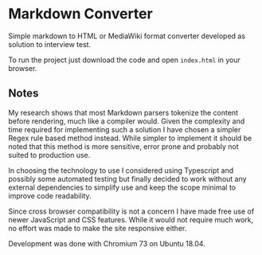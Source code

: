
Markdown Converter
==================

Simple markdown to HTML or MediaWiki format converter developed as solution to
interview test.

To run the project just download the code and open `index.html` in your browser.

Notes
-----

My research shows that most Markdown parsers tokenize the content before
rendering, much like a compiler would. Given the complexity and time required
for implementing such a solution I have chosen a simpler Regex rule based method
instead. While simpler to implement it should be noted that this method is more
sensitive, error prone and probably not suited to production use.

In choosing the technology to use I considered using Typescript and possibly
some automated testing but finally decided to work without any external
dependencies to simplify use and keep the scope minimal to improve code
readability.

Since cross browser compatibility is not a concern I have made free use of newer
JavaScript and CSS features. While it would not require much work, no effort was
made to make the site responsive either.

Development was done with Chromium 73 on Ubuntu 18.04.

